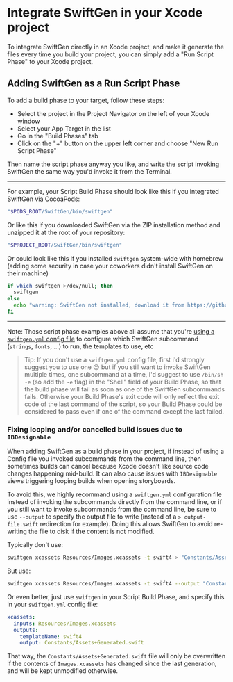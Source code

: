 # Integrate SwiftGen in your Xcode project

To integrate SwiftGen directly in an Xcode project, and make it generate the files every time you build your project, you can simply add a "Run Script Phase" to your Xcode project.

## Adding SwiftGen as a Run Script Phase

To add a build phase to your target, follow these steps:

* Select the project in the Project Navigator on the left of your Xcode window
* Select your App Target in the list
* Go in the "Build Phases" tab
* Click on the "+" button on the upper left corner and choose "New Run Script Phase"

Then name the script phase anyway you like, and write the script invoking SwiftGen the same way you'd invoke it from the Terminal.

---

For example, your Script Build Phase should look like this if you integrated SwiftGen via CocoaPods:

```sh
"$PODS_ROOT/SwiftGen/bin/swiftgen"
```

Or like this if you downloaded SwiftGen via the ZIP installation method and unzipped it at the root of your repository:

```sh
"$PROJECT_ROOT/SwiftGen/bin/swiftgen"
```

Or could look like this if you installed `swiftgen` system-wide with homebrew (adding some security in case your coworkers didn't install SwiftGen on their machine)
```sh
if which swiftgen >/dev/null; then
  swiftgen
else
  echo "warning: SwiftGen not installed, download it from https://github.com/SwiftGen/SwiftGen"
fi
```

---

Note: Those script phase examples above all assume that you're [using a `swiftgen.yml` config file](ConfigFile.md) to configure which SwiftGen subcommand (`strings`, `fonts`, …) to run, the templates to use, etc

> Tip: If you don't use a `swiftgen.yml` config file, first I'd strongly suggest you to use one :wink: but if you still want to invoke SwiftGen multiple times, one subcommand at a time, I'd suggest to use `/bin/sh -e` (so add the `-e` flag) in the "Shell" field of your Build Phase, so that the build phase will fail as soon as one of the SwiftGen subcommands fails. Otherwise your Build Phase's exit code will only reflect the exit code of the last command of the script, so your Build Phase could be considered to pass even if one of the command except the last failed.

### Fixing looping and/or cancelled build issues due to `IBDesignable`

When adding SwiftGen as a build phase in your project, if instead of using a Config file you invoked subcommands from the command line, then sometimes builds can cancel because Xcode doesn't like source code changes happening mid-build. It can also cause issues with `IBDesignable` views triggering looping builds when opening storyboards.

To avoid this, we highly recommand using a `swiftgen.yml` configuration file instead of invoking the subcommands directly from the command line, or if you still want to invoke subcommands from the command line, be sure to use `--output` to specify the output file to write (instead of a `> output-file.swift` redirection for example). Doing this allows SwiftGen to avoid re-writing the file to disk if the content is not modified.

Typically don't use:
```sh
swiftgen xcassets Resources/Images.xcassets -t swift4 > "Constants/Assets+Generated.swift"
```

But use:
```sh
swiftgen xcassets Resources/Images.xcassets -t swift4 --output "Constants/Assets+Generated.swift"
```

Or even better, just use `swiftgen` in your Script Build Phase, and specify this in your `swiftgen.yml` config file:

```yaml
xcassets:
  inputs: Resources/Images.xcassets
  outputs:
    templateName: swift4
    output: Constants/Assets+Generated.swift
```

That way, the `Constants/Assets+Generated.swift` file will only be overwritten if the contents of `Images.xcassets` has changed since the last generation, and will be kept unmodified otherwise.
